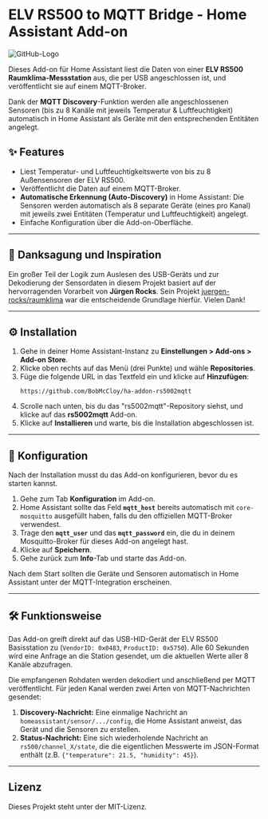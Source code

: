 # ELV RS500 to MQTT Bridge - Home Assistant Add-on

![GitHub-Logo](https://img.shields.io/badge/GitHub-100000?style=for-the-badge&logo=github&logoColor=white)

Dieses Add-on für Home Assistant liest die Daten von einer **ELV RS500 Raumklima-Messstation** aus, die per USB angeschlossen ist, und veröffentlicht sie auf einem MQTT-Broker.

Dank der **MQTT Discovery**-Funktion werden alle angeschlossenen Sensoren (bis zu 8 Kanäle mit jeweils Temperatur & Luftfeuchtigkeit) automatisch in Home Assistant als Geräte mit den entsprechenden Entitäten angelegt.

## ✨ Features

* Liest Temperatur- und Luftfeuchtigkeitswerte von bis zu 8 Außensensoren der ELV RS500.
* Veröffentlicht die Daten auf einem MQTT-Broker.
* **Automatische Erkennung (Auto-Discovery)** in Home Assistant: Die Sensoren werden automatisch als 8 separate Geräte (eines pro Kanal) mit jeweils zwei Entitäten (Temperatur und Luftfeuchtigkeit) angelegt.
* Einfache Konfiguration über die Add-on-Oberfläche.

---
## 🙏 Danksagung und Inspiration

Ein großer Teil der Logik zum Auslesen des USB-Geräts und zur Dekodierung der Sensordaten in diesem Projekt basiert auf der hervorragenden Vorarbeit von **Jürgen Rocks**. Sein Projekt [juergen-rocks/raumklima](https://github.com/juergen-rocks/raumklima) war die entscheidende Grundlage hierfür. Vielen Dank!

---
## ⚙️ Installation

1.  Gehe in deiner Home Assistant-Instanz zu **Einstellungen > Add-ons > Add-on Store**.
2.  Klicke oben rechts auf das Menü (drei Punkte) und wähle **Repositories**.
3.  Füge die folgende URL in das Textfeld ein und klicke auf **Hinzufügen**:
    ```
    https://github.com/BobMcCloy/ha-addon-rs5002mqtt
    ```
4.  Scrolle nach unten, bis du das "rs5002mqtt"-Repository siehst, und klicke auf das **rs5002mqtt** Add-on.
5.  Klicke auf **Installieren** und warte, bis die Installation abgeschlossen ist.

---
## 🔧 Konfiguration

Nach der Installation musst du das Add-on konfigurieren, bevor du es starten kannst.

1.  Gehe zum Tab **Konfiguration** im Add-on.
2.  Home Assistant sollte das Feld **`mqtt_host`** bereits automatisch mit `core-mosquitto` ausgefüllt haben, falls du den offiziellen MQTT-Broker verwendest.
3.  Trage den **`mqtt_user`** und das **`mqtt_password`** ein, die du in deinem Mosquitto-Broker für dieses Add-on angelegt hast.
4.  Klicke auf **Speichern**.
5.  Gehe zurück zum **Info**-Tab und starte das Add-on.

Nach dem Start sollten die Geräte und Sensoren automatisch in Home Assistant unter der MQTT-Integration erscheinen.

---
## 🛠️ Funktionsweise

Das Add-on greift direkt auf das USB-HID-Gerät der ELV RS500 Basisstation zu (`VendorID: 0x0483`, `ProductID: 0x5750`). Alle 60 Sekunden wird eine Anfrage an die Station gesendet, um die aktuellen Werte aller 8 Kanäle abzufragen.

Die empfangenen Rohdaten werden dekodiert und anschließend per MQTT veröffentlicht. Für jeden Kanal werden zwei Arten von MQTT-Nachrichten gesendet:

1.  **Discovery-Nachricht:** Eine einmalige Nachricht an `homeassistant/sensor/.../config`, die Home Assistant anweist, das Gerät und die Sensoren zu erstellen.
2.  **Status-Nachricht:** Eine sich wiederholende Nachricht an `rs500/channel_X/state`, die die eigentlichen Messwerte im JSON-Format enthält (z.B. `{"temperature": 21.5, "humidity": 45}`).

---
## Lizenz

Dieses Projekt steht unter der MIT-Lizenz.
